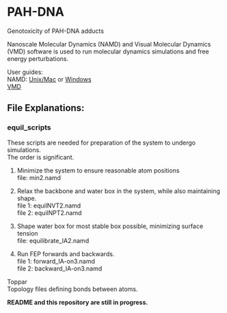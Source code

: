 # PAH-DNA
Genotoxicity of PAH-DNA adducts 

Nanoscale Molecular Dynamics (NAMD) and Visual Molecular Dynamics (VMD) software is used to run molecular dynamics simulations and free energy perturbations.

User guides:\
NAMD: [Unix/Mac](http://www.ks.uiuc.edu/Training/Tutorials/namd/namd-tutorial-unix.pdf) or [Windows](http://www.ks.uiuc.edu/Training/Tutorials/namd/namd-tutorial-win.pdf)\
[VMD](http://www.ks.uiuc.edu/Training/Tutorials/vmd/vmd-tutorial.pdf)

## File Explanations: <br />
### equil_scripts <br />
These scripts are needed for preparation of the system to undergo simulations. <br /> The order is significant. <br />

1) Minimize the system to ensure reasonable atom positions <br />
file: min2.namd <br />

2) Relax the backbone and water box in the system, while also maintaining shape. <br />
file 1: equilNVT2.namd <br />
file 2: equilNPT2.namd <br />

3) Shape water box for most stable box possible, minimizing surface tension <br />
file: equilibrate_IA2.namd <br />

4) Run FEP forwards and backwards. <br />
file 1: forward_IA-on3.namd <br />
file 2: backward_IA-on3.namd <br />


Toppar\
Topology files defining bonds between atoms. 

**README and this repository are still in progress.**
